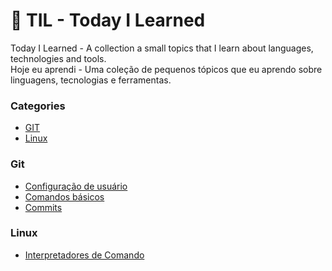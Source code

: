 # 📝 TIL - Today I Learned
Today I Learned - A collection a small topics that I learn about languages, technologies and tools.<br>
Hoje eu aprendi - Uma coleção de pequenos tópicos que eu aprendo sobre linguagens, tecnologias e ferramentas.

### Categories
- [GIT](git)
- [Linux](linux)

### Git
- [Configuração de usuário](git/configurar-usuário.md)
- [Comandos básicos](git/comandos-basicos.md)
- [Commits](git/commit.md)

### Linux
- [Interpretadores de Comando](linux/interpretadores-de-comando.md)
